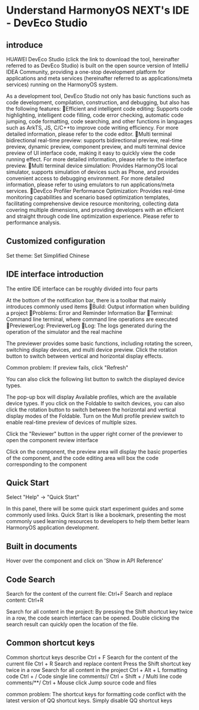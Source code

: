 # Understand HarmonyOS NEXT's IDE - DevEco Studio
## introduce
HUAWEI DevEco Studio (click the link to download the tool, hereinafter referred to as DevEco Studio) is built on the open source version of IntelliJ IDEA Community, providing a one-stop development platform for applications and meta services (hereinafter referred to as applications/meta services) running on the HarmonyOS system.

As a development tool, DevEco Studio not only has basic functions such as code development, compilation, construction, and debugging, but also has the following features:
Efficient and intelligent code editing: Supports code highlighting, intelligent code filling, code error checking, automatic code jumping, code formatting, code searching, and other functions in languages such as ArkTS, JS, C/C++to improve code writing efficiency. For more detailed information, please refer to the code editor.
Multi terminal bidirectional real-time preview: supports bidirectional preview, real-time preview, dynamic preview, component preview, and multi terminal device preview of UI interface code, making it easy to quickly view the code running effect. For more detailed information, please refer to the interface preview.
Multi terminal device simulation: Provides HarmonyOS local simulator, supports simulation of devices such as Phone, and provides convenient access to debugging environment. For more detailed information, please refer to using emulators to run applications/meta services.
DevEco Profiler Performance Optimization: Provides real-time monitoring capabilities and scenario based optimization templates, facilitating comprehensive device resource monitoring, collecting data covering multiple dimensions, and providing developers with an efficient and straight through code line optimization experience. Please refer to performance analysis.

## Customized configuration
Set theme:
Set Simplified Chinese

## IDE interface introduction
The entire IDE interface can be roughly divided into four parts

At the bottom of the notification bar, there is a toolbar that mainly introduces commonly used items
Build: Output information when building a project
Problems: Error and Reminder Information Bar
Terminal: Command line terminal, where command line operations are executed
PreviewerLog: PreviewerLog
Log: The logs generated during the operation of the simulator and the real machine

The previewer provides some basic functions, including rotating the screen, switching display devices, and multi device preview.
Click the rotation button to switch between vertical and horizontal display effects.

Common problem: If preview fails, click "Refresh"

You can also click the following list button to switch the displayed device types.

The pop-up box will display Available profiles, which are the available device types.
If you click on the Foldable to switch devices, you can also click the rotation button to switch between the horizontal and vertical display modes of the Foldable.
Turn on the Muti profile preview switch to enable real-time preview of devices of multiple sizes.

Click the "Reviewer" button in the upper right corner of the previewer to open the component review interface

Click on the component, the preview area will display the basic properties of the component, and the code editing area will box the code corresponding to the component


## Quick Start
Select "Help" → "Quick Start"

In this panel, there will be some quick start experiment guides and some commonly used links.
Quick Start is like a bookmark, presenting the most commonly used learning resources to developers to help them better learn HarmonyOS application development.

## Built in documents
Hover over the component and click on 'Show in API Reference'


## Code Search
Search for the content of the current file: Ctrl+F
Search and replace content: Ctrl+R

Search for all content in the project:
By pressing the Shift shortcut key twice in a row, the code search interface can be opened. Double clicking the search result can quickly open the location of the file.


## Common shortcut keys
Common shortcut keys	describe
Ctrl + F	Search for the content of the current file
Ctrl + R	Search and replace content
Press the Shift shortcut key twice in a row	Search for all content in the project
Ctrl + Alt + L	formatting code
Ctrl + /	Code single line comments//
Ctrl + Shift + /	Multi line code comments/**/
Ctrl + Mouse click	Jump source code and files

common problem:
The shortcut keys for formatting code conflict with the latest version of QQ shortcut keys. Simply disable QQ shortcut keys
